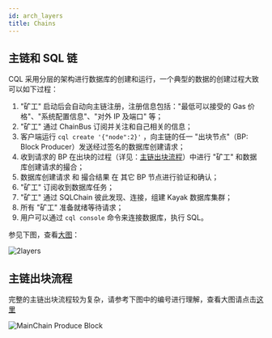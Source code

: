 ```yaml
---
id: arch_layers
title: Chains
---
```



## 主链和 SQL 链

CQL 采用分层的架构进行数据库的创建和运行，一个典型的数据的创建过程大致可以如下过程：

1. "矿工" 启动后会自动向主链注册，注册信息包括："最低可以接受的 Gas 价格"、"系统配置信息"、"对外 IP 及端口" 等；
2. "矿工" 通过 ChainBus 订阅并关注和自己相关的信息； 
3. 客户端运行 `cql create '{"node":2}'` ，向主链的任一 "出块节点"（BP: Block Producer）发送经过签名的数据库创建请求；
4. 收到请求的 BP 在出块的过程（详见：[主链出块流程](#主链出块流程)）中进行 "矿工" 和数据库创建请求的撮合；
5. 数据库创建请求 和 撮合结果 在 其它 BP 节点进行验证和确认；
6. "矿工" 订阅收到数据库任务；
7. "矿工" 通过 SQLChain 彼此发现、连接，组建 Kayak 数据库集群；
8. 所有 "矿工" 准备就绪等待请求；
9. 用户可以通过 `cql console` 命令来连接数据库，执行 SQL。

参见下图，查看[大图](https://cdn.jsdelivr.net/gh/CovenantSQL/docs@b7143254adb804dff0e3bc1f2f6ab11ad9cd44f5/website/static/img/2layers.svg)：

![2layers](<https://cdn.jsdelivr.net/gh/CovenantSQL/docs@b7143254adb804dff0e3bc1f2f6ab11ad9cd44f5/website/static/img/2layers.svg>)


## 主链出块流程

完整的主链出块流程较为复杂，请参考下图中的编号进行理解，查看大图请点击[这里](https://cdn.jsdelivr.net/gh/CovenantSQL/docs/website/static/img/produce-block.svg)

![MainChain Produce Block](https://cdn.jsdelivr.net/gh/CovenantSQL/docs/website/static/img/produce-block.svg)
